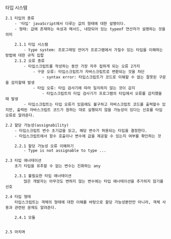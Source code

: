 타입 시스템

    2.1 타입의 종류
        - '타입' javaScript에서 다루는 값의 형태에 대한 설명이다.
        - 형태: 값에 존재하는 속성과 메서드, 내장되어 있는 typeof 연산자가 설명하는 것을 의미

        2.1.1 타입 시스템
            - type system: 프로그래밍 언어가 프로그램에서 가질수 있는 타입을 이해하는 방법에 대한 규칙 집합
        2.1.2 오류 종류
            - 타입스크립트를 작성하는 동안 가장 자주 접하게 되는 오류 2가지
                - 구문 오류: 타입스크립트가 자바스크립트로 변환되는 것을 차단
                    - syntax error: 타입스크립트가 코드로 이해할 수 없는 잘못된 구문을 감지할때 발생
                - 타입 오류: 타입 검사기에 따라 일치하지 않는 것이 감지
                    - 타입스크립트의 타입 검사기가 프로그램의 타입에서 오류를 감지했을 때 발생
            - 타입스크립트는 타입 오류가 있음에도 불구하고 자바스크립트 코드를 출력할수 있지만, 출력된 자바스크립트 코드가 원하는 대로 실행되지 않을 가능성이 있다는 신호를 타입 오류로 알려준다.

    2.2 할당 가능성(assignability)
        - 타입스크립트 변수 초기값을 읽고, 해당 변수가 허용되는 타입을 결정한다.
        - 타입스크립트에서 함수 호출이나 변수에 값을 제공할 수 있는지 여부를 확인하는 것

        2.2.1 할당 가능성 오류 이해하기
            - Type is not assignable to type ...

    2.3 타입 애너테이션
        초기 타입을 유추할 수 없는 변수는 진화하는 any

        2.3.1 불필요한 타입 애너테이션
            많은 개발자는 아무것도 변하지 않는 변수에는 타입 애너테이션을 추가히지 않기를 선호

    2.4 타입 형태
        타입스크립트는 객체의 형태에 대한 이해를 바탕으로 할당 가능성뿐만만 아니라, 객체 사용과 관련된 문제도 알려준다.

        2.4.1 모듈


    2.5 마치며

